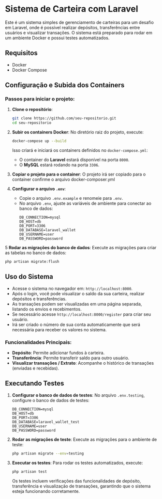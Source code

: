 # Sistema de Carteira com Laravel

Este é um sistema simples de gerenciamento de carteiras para um desafio em Laravel, onde é possível realizar depósitos, transferências entre usuários e visualizar transações. O sistema está preparado para rodar em um ambiente Docker e possui testes automatizados.

## Requisitos

- Docker
- Docker Compose

## Configuração e Subida dos Containers

### Passos para iniciar o projeto:

1. **Clone o repositório**:
   ```bash
   git clone https://github.com/seu-repositorio.git   
   cd seu-repositorio
   ```
2. **Subir os containers Docker**:
   No diretório raiz do projeto, execute:
   ```bash
   docker-compose up --build
   ```
   Isso criará e iniciará os containers definidos no `docker-compose.yml`:
   - O container do **Laravel** estará disponível na porta `8000`.
   - O **MySQL** estará rodando na porta `3306`.

3. **Copiar o projeto para o container**:
   O projeto irá ser copiado para o container confirme o arquivo docker-composer.yml

4. **Configurar o arquivo `.env`**:
   - Copie o arquivo `.env.example` e renomeie para `.env`.
   - No arquivo `.env`, ajuste as variáveis de ambiente para conectar ao banco de dados:
     ```env
     DB_CONNECTION=mysql
     DB_HOST=db
     DB_PORT=3306
     DB_DATABASE=laravel_wallet
     DB_USERNAME=user
     DB_PASSWORD=password
     ```

5 **Rodar as migrações do banco de dados**:
   Execute as migrações para criar as tabelas no banco de dados:
   ```bash
   php artisan migrate:flush
   ```

## Uso do Sistema

- Acesse o sistema no navegador em: `http://localhost:8000`.
- Após o login, você pode visualizar o saldo da sua carteira, realizar depósitos e transferências.
- As transações podem ser visualizadas em uma página separada, listando os envios e recebimentos.
- Se necessário acesse `http://localhost:8000/register` para criar seu usuário.
- Irá ser criado o número de sua conta automaticamente que será necessária para receber os valores no sistema.

### Funcionalidades Principais:
- **Depósito**: Permite adicionar fundos à carteira.
- **Transferência**: Permite transferir saldo para outro usuário.
- **Visualizar transações / Extrato**: Acompanhe o histórico de transações (enviadas e recebidas).

## Executando Testes

1. **Configurar o banco de dados de testes**:
   No arquivo `.env.testing`, configure o banco de dados de testes:
   ```env
   DB_CONNECTION=mysql
   DB_HOST=db
   DB_PORT=3306
   DB_DATABASE=laravel_wallet_test
   DB_USERNAME=user
   DB_PASSWORD=password
   ```

2. **Rodar as migrações de teste**:
   Execute as migrações para o ambiente de teste:
   ```bash
   php artisan migrate --env=testing
   ```

3. **Executar os testes**:
   Para rodar os testes automatizados, execute:
   ```bash
   php artisan test
   ```

   Os testes incluem verificações das funcionalidades de depósito, transferência e visualização de transações, garantindo que o sistema esteja funcionando corretamente.
